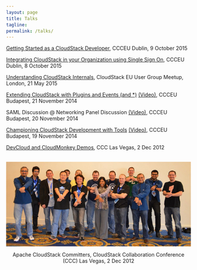 ```yaml
---
layout: page
title: Talks
tagline:
permalink: /talks/
---
```


[Getting Started as a CloudStack Developer](/files/talks/ccceu15-intro-for-developers.pdf), CCCEU Dublin, 9 October 2015

[Integrating CloudStack in your Organization using Single Sign On](/files/talks/ccceu15-samlsso.pdf), CCCEU Dublin, 8 October 2015

[Understanding CloudStack Internals](/files/talks/london-meetup-understanding-cloudstack-internals.pdf), CloudStack EU User Group Meetup, London, 21 May 2015

[Extending CloudStack with Plugins and Events (and *)](/files/talks/ccceu14-extending-cloudstack.pdf) [(Video)](https://www.youtube.com/watch?v=gFjIJU2csno), CCCEU Budapest, 21 November 2014

SAML Discussion @ Networking Panel Discussion [(Video)](https://www.youtube.com/watch?v=i_ttBpiX4xM&t=15m55s), CCCEU Budapest, 20 November 2014

[Championing CloudStack Development with Tools](/files/talks/ccceu14-tools.pdf) [(Video)](https://www.youtube.com/watch?v=g6vUHGoVtpI), CCCEU Budapest, 19 November 2014

[DevCloud and CloudMonkey Demos](/files/talks/ccc12-devcloud+cloudmonkey.pdf), CCC Las Vegas, 2 Dec 2012

<br><img style="display: block; margin: auto;" src="/images/cloudstack/committers.jpg">

<p style="text-align:center">Apache CloudStack Committers, CloudStack Collaboration Conference (CCC) Las Vegas, 2 Dec 2012</p>
